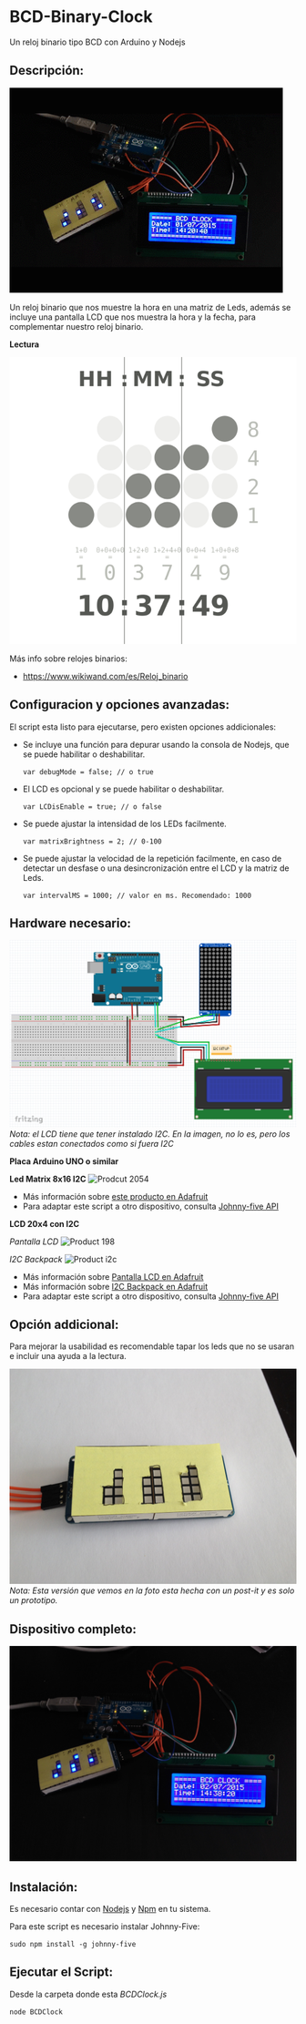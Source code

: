 # BCD-Binary-Clock
Un reloj binario tipo BCD con Arduino y Nodejs

## Descripción:

![Animación](https://github.com/UlisesGascon/BCD-Binary-Clock/blob/master/img/demo.gif)


Un reloj binario que nos muestre la hora en una matriz de Leds, además se incluye una pantalla LCD que nos 
muestra la hora y la fecha, para complementar nuestro reloj binario.


**Lectura**

![Binary_clock](https://github.com/UlisesGascon/BCD-Binary-Clock/blob/master/img/Binary_clock.svg.png)

Más info sobre relojes binarios:
- https://www.wikiwand.com/es/Reloj_binario


## Configuracion y opciones avanzadas:

El script esta listo para ejecutarse, pero existen opciones addicionales:

- Se incluye una función para depurar usando la consola de Nodejs, que se puede habilitar o deshabilitar.
	~~~
	var debugMode = false; // o true
	~~~

- El LCD es opcional y se puede habilitar o deshabilitar.
	~~~
	var LCDisEnable = true; // o false
	~~~

- Se puede ajustar la intensidad de los LEDs facilmente.
	~~~
	var matrixBrightness = 2; // 0-100
	~~~

- Se puede ajustar la velocidad de la repetición facilmente, en caso de detectar un desfase o una desincronización entre el LCD y la matriz de Leds.
	~~~
	var intervalMS = 1000; // valor en ms. Recomendado: 1000
	~~~



## Hardware necesario:
![Conexiones](https://github.com/UlisesGascon/BCD-Binary-Clock/blob/master/img/protoboard.png)
*Nota: el LCD tiene que tener instalado I2C. En la imagen, no lo es, pero los cables estan conectados como si fuera I2C*

**Placa Arduino UNO o similar**


**Led Matrix 8x16 I2C**
![Prodcut 2054](http://www.adafruit.com/images/1200x900/2054-00.jpg)

- Más información sobre [este producto en Adafruit](http://www.adafruit.com/products/2054)
- Para adaptar este script a otro dispositivo, consulta [Johnny-five API](http://johnny-five.io/api/led/)


**LCD 20x4 con I2C**

*Pantalla LCD*
![Product 198](http://www.adafruit.com/images/970x728/x198-04.jpg.pagespeed.ic.diHsBxj06P.webp)

*I2C Backpack*
![Product i2c](https://learn.adafruit.com/system/assets/assets/000/001/874/medium260/lcds___displays_i2cwire_t.jpeg?1396777095)


- Más información sobre [Pantalla LCD en Adafruit](http://www.adafruit.com/products/198)
- Más información sobre [I2C Backpack en Adafruit](https://learn.adafruit.com/i2c-spi-lcd-backpack)
- Para adaptar este script a otro dispositivo, consulta [Johnny-five API](http://johnny-five.io/api/lcd/)



## Opción addicional:

Para mejorar la usabilidad es recomendable tapar los leds que no se usaran e incluir una ayuda a la lectura. 
 
![Interface](https://github.com/UlisesGascon/BCD-Binary-Clock/blob/master/img/interface.jpg)
*Nota: Esta versión que vemos en la foto esta hecha con un post-it y es solo un prototipo.*



## Dispositivo completo:
![final](https://github.com/UlisesGascon/BCD-Binary-Clock/blob/master/img/final.jpg)



## Instalación:

Es necesario contar con [Nodejs](https://nodejs.org/) y [Npm](https://docs.npmjs.com/getting-started/installing-node) en tu sistema.

Para este script es necesario instalar Johnny-Five:

~~~
sudo npm install -g johnny-five
~~~


## Ejecutar el Script:

Desde la carpeta donde esta *BCDClock.js*

~~~
node BCDClock
~~~

